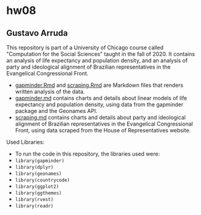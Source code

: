 # hw08

## Gustavo Arruda

This repository is part of a University of Chicago course called "Computation for the Social Sciences" taught in the fall of 2020. It contains an analysis of life expectancy and population density, and an analysis of party and ideological alignment of Brazilian representatives in the Evangelical Congressional Front.

 - [gapminder.Rmd](gapminder.Rmd) and [scraping.Rmd](scraping.Rmd) are Markdown files that renders written analysis of the data.
 - [gapminder.md](gapminder.md) contains charts and details about linear models of life expectancy and population density, using data from the gapminder package and the Geonames API.
 - [scraping.md](scraping.md) contains charts and details about party and ideological alignment of Brazilian representatives in the Evangelical Congressional Front, using data scraped from the House of Representatives website.
  
Used Libraries:

- To run the code in this repository, the libraries used were:
 - `library(gapminder)`
 - `library(dplyr)`
 - `library(geonames)`
 - `library(countrycode)`
 - `library(ggplot2)`
 - `library(ggthemes)`
 - `library(rvest)`
 - `library(readr)`